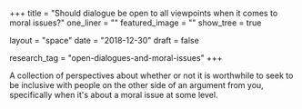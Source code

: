 +++
title          = "Should dialogue be open to all viewpoints when it comes to moral issues?"
one_liner      = ""
featured_image = ""
show_tree      = true

layout 				 = "space"
date 					 = "2018-12-30"
draft 				 = false

research_tag   = "open-dialogues-and-moral-issues"
+++

A collection of perspectives about whether or not it is worthwhile to seek to be inclusive with people on the other side of an argument from you, specifically when it's about a moral issue at some level. 